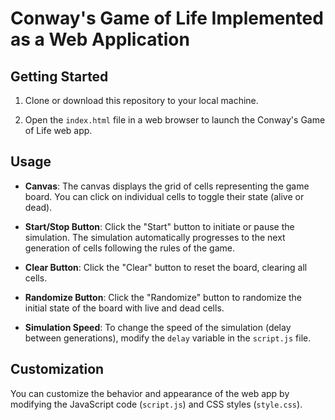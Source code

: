 # Conway's Game of Life Implemented as a Web Application

## Getting Started

1. Clone or download this repository to your local machine.

2. Open the `index.html` file in a web browser to launch the Conway's Game of Life web app.

## Usage

- **Canvas**: The canvas displays the grid of cells representing the game board. You can click on individual cells to toggle their state (alive or dead).

- **Start/Stop Button**: Click the "Start" button to initiate or pause the simulation. The simulation automatically progresses to the next generation of cells following the rules of the game.

- **Clear Button**: Click the "Clear" button to reset the board, clearing all cells.

- **Randomize Button**: Click the "Randomize" button to randomize the initial state of the board with live and dead cells.

- **Simulation Speed**: To change the speed of the simulation (delay between generations), modify the `delay` variable in the `script.js` file.

## Customization

You can customize the behavior and appearance of the web app by modifying the JavaScript code (`script.js`) and CSS styles (`style.css`).